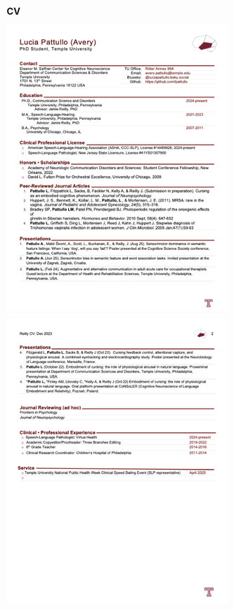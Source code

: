
## CV
<p align="left">
  <img src="PattulloCV_May25.png" alt="PattulloCV" width="1000">
<p align="left">
  <img src="CV_page_2.tiff" alt="PattulloCV" width="1000">
